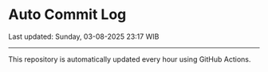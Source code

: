# Auto Commit Log

Last updated: Sunday, 03-08-2025 23:17 WIB

---

This repository is automatically updated every hour using GitHub Actions.
